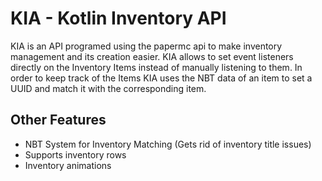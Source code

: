 # KIA - Kotlin Inventory API

KIA is an API programed using the papermc api to make inventory management and its creation easier.
KIA allows to set event listeners directly on the Inventory Items instead of manually listening to them.
In order to keep track of the Items KIA uses the NBT data of an item to set a UUID and match it with the corresponding item.

## Other Features
 - NBT System for Inventory Matching (Gets rid of inventory title issues)
 - Supports inventory rows
 - Inventory animations